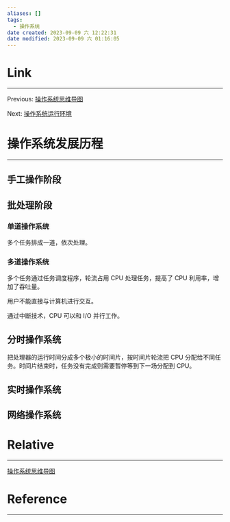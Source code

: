 ```yaml
---
aliases: []
tags:
  - 操作系统
date created: 2023-09-09 六 12:22:31
date modified: 2023-09-09 六 01:16:05
---
```


# Link

---

Previous: [操作系统思维导图](操作系统思维导图.md)

Next: [操作系统运行环境](操作系统运行环境.md)

# 操作系统发展历程

---

## 手工操作阶段

## 批处理阶段

### 单道操作系统

多个任务排成一道，依次处理。

### 多道操作系统

多个任务通过任务调度程序，轮流占用 CPU 处理任务，提高了 CPU 利用率，增加了吞吐量。

用户不能直接与计算机进行交互。

通过中断技术，CPU 可以和 I/O 并行工作。

## 分时操作系统

把处理器的运行时间分成多个极小的时间片，按时间片轮流把 CPU 分配给不同任务。时间片结束时，任务没有完成则需要暂停等到下一场分配到 CPU。

## 实时操作系统

## 网络操作系统

# Relative

---

[操作系统思维导图](操作系统思维导图.md)

# Reference

---
